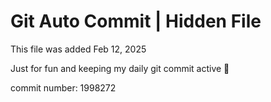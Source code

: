 # Git Auto Commit | Hidden File

This file was added Feb 12, 2025

Just for fun and keeping my daily git commit active 🤪

commit number: 1998272
